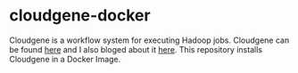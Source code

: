# cloudgene-docker
Cloudgene is a workflow system for executing Hadoop jobs. Cloudgene can be found [here](http://cloudgene.uibk.ac.at) and I also bloged about it [here](http://seppinho.github.io/cloudgene/hadoop/2015/08/27/cloudgene/). This repository installs Cloudgene in a Docker Image. 
